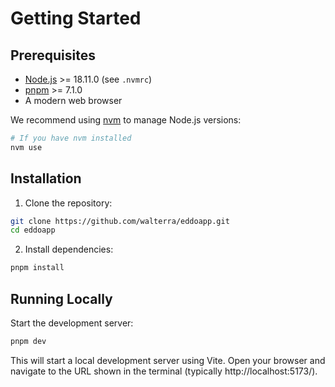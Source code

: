 # Getting Started

## Prerequisites

- [Node.js](https://nodejs.org/) >= 18.11.0 (see `.nvmrc`)
- [pnpm](https://pnpm.io/) >= 7.1.0
- A modern web browser

We recommend using [nvm](https://github.com/nvm-sh/nvm) to manage Node.js versions:
```bash
# If you have nvm installed
nvm use
```

## Installation

1. Clone the repository:
```bash
git clone https://github.com/walterra/eddoapp.git
cd eddoapp
```

2. Install dependencies:
```bash
pnpm install
```

## Running Locally

Start the development server:
```bash
pnpm dev
```

This will start a local development server using Vite. Open your browser and navigate to the URL shown in the terminal (typically http://localhost:5173/).